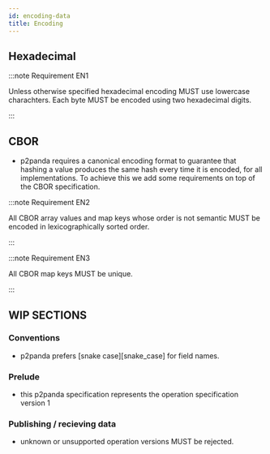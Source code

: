 ```yaml
---
id: encoding-data
title: Encoding
---
```


## Hexadecimal

:::note Requirement EN1

Unless otherwise specified hexadecimal encoding MUST use lowercase charachters. Each byte MUST be encoded using two hexadecimal digits.

:::

## CBOR

- p2panda requires a canonical encoding format to guarantee that hashing a value produces the same hash every time it is encoded, for all implementations. To achieve this we add some requirements on top of the CBOR specification.

:::note Requirement EN2

All CBOR array values and map keys whose order is not semantic MUST be encoded in lexicographically sorted order.

:::

:::note Requirement EN3

All CBOR map keys MUST be unique.

:::

## WIP SECTIONS

### Conventions

- p2panda prefers [snake case][snake_case] for field names.

### Prelude

- this p2panda specification represents the operation specification version 1

### Publishing / recieving data

- unknown or unsupported operation versions MUST be rejected.
